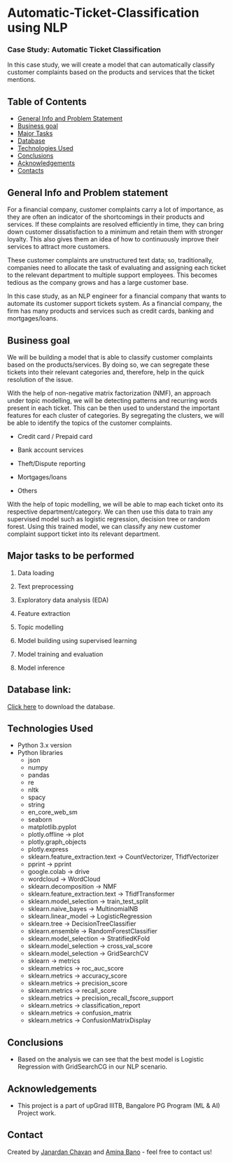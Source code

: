 # Automatic-Ticket-Classification using NLP

### Case Study: Automatic Ticket Classification
In this case study, we will create a model that can automatically classify customer complaints based on the products and services that the ticket mentions.

## Table of Contents
* [General Info and Problem Statement](#general-info-and-problem-statement)
* [Business goal](#business-goal)
* [Major Tasks](#major-tasks-to-be-performed)
* [Database](#database-link)
* [Technologies Used](#technologies-used)
* [Conclusions](#conclusions)
* [Acknowledgements](#acknowledgements)
* [Contacts](#contact)

## General Info and Problem statement

For a financial company, customer complaints carry a lot of importance, as they are often an indicator of the shortcomings in their products and services. If these complaints are resolved efficiently in time, they can bring down customer dissatisfaction to a minimum and retain them with stronger loyalty. This also gives them an idea of how to continuously improve their services to attract more customers. 

These customer complaints are unstructured text data; so, traditionally, companies need to allocate the task of evaluating and assigning each ticket to the relevant department to multiple support employees. This becomes tedious as the company grows and has a large customer base.

In this case study, as an NLP engineer for a financial company that wants to automate its customer support tickets system. As a financial company, the firm has many products and services such as credit cards, banking and mortgages/loans. 

## Business goal

We will be building a model that is able to classify customer complaints based on the products/services. By doing so, we can segregate these tickets into their relevant categories and, therefore, help in the quick resolution of the issue.

With the help of non-negative matrix factorization (NMF), an approach under topic modelling, we will be detecting patterns and recurring words present in each ticket. This can be then used to understand the important features for each cluster of categories. By segregating the clusters, we will be able to identify the topics of the customer complaints. 

* Credit card / Prepaid card

* Bank account services

* Theft/Dispute reporting

* Mortgages/loans

* Others 

With the help of topic modelling, we will be able to map each ticket onto its respective department/category. We can then use this data to train any supervised model such as logistic regression, decision tree or random forest. Using this trained model, we can classify any new customer complaint support ticket into its relevant department.

## Major tasks to be performed

1. Data loading

2. Text preprocessing

3. Exploratory data analysis (EDA)

4. Feature extraction

5. Topic modelling 

6. Model building using supervised learning

7. Model training and evaluation

8. Model inference

## Database link: 
[Click here](https://drive.google.com/file/d/1Y4Yzh1uTLIBLnJq1_QvoosFx9giiR1_K/view?usp=sharing) to download the database.

## Technologies Used
- Python 3.x version
- Python libraries 
    - json
    - numpy
    - pandas
    - re
    - nltk
    - spacy
    - string
    - en_core_web_sm
    - seaborn
    - matplotlib.pyplot
    - plotly.offline -> plot
    - plotly.graph_objects
    - plotly.express
    - sklearn.feature_extraction.text -> CountVectorizer, TfidfVectorizer
    - pprint -> pprint
    - google.colab -> drive
    - wordcloud -> WordCloud
    - sklearn.decomposition -> NMF
    - sklearn.feature_extraction.text -> TfidfTransformer
    - sklearn.model_selection -> train_test_split
    - sklearn.naive_bayes -> MultinomialNB
    - sklearn.linear_model -> LogisticRegression
    - sklearn.tree -> DecisionTreeClassifier
    - sklearn.ensemble -> RandomForestClassifier
    - sklearn.model_selection -> StratifiedKFold
    - sklearn.model_selection -> cross_val_score
    - sklearn.model_selection -> GridSearchCV
    - sklearn -> metrics
    - sklearn.metrics -> roc_auc_score
    - sklearn.metrics -> accuracy_score
    - sklearn.metrics -> precision_score
    - sklearn.metrics -> recall_score
    - sklearn.metrics -> precision_recall_fscore_support
    - sklearn.metrics -> classification_report
    - sklearn.metrics -> confusion_matrix
    - sklearn.metrics -> ConfusionMatrixDisplay

## Conclusions
- Based on the analysis we can see that the best model is Logistic Regression with GridSearchCG in our NLP scenario.

## Acknowledgements
- This project is a part of upGrad IIITB, Bangalore PG Program (ML & AI) Project work.

## Contact
Created by [Janardan Chavan](https://github.com/janardanchavan) and [Amina Bano](https://github.com/Amina-ban0) - feel free to contact us!
